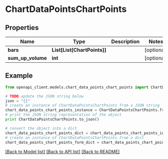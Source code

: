 # ChartDataPointsChartPoints


## Properties

Name | Type | Description | Notes
------------ | ------------- | ------------- | -------------
**bars** | **List[List[ChartPoints]]** |  | [optional] 
**sum_up_volume** | **int** |  | [optional] 

## Example

```python
from openapi_client.models.chart_data_points_chart_points import ChartDataPointsChartPoints

# TODO update the JSON string below
json = "{}"
# create an instance of ChartDataPointsChartPoints from a JSON string
chart_data_points_chart_points_instance = ChartDataPointsChartPoints.from_json(json)
# print the JSON string representation of the object
print ChartDataPointsChartPoints.to_json()

# convert the object into a dict
chart_data_points_chart_points_dict = chart_data_points_chart_points_instance.to_dict()
# create an instance of ChartDataPointsChartPoints from a dict
chart_data_points_chart_points_form_dict = chart_data_points_chart_points.from_dict(chart_data_points_chart_points_dict)
```
[[Back to Model list]](../README.md#documentation-for-models) [[Back to API list]](../README.md#documentation-for-api-endpoints) [[Back to README]](../README.md)


